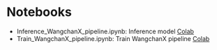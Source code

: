 # Notebooks

- Inference_WangchanX_pipeline.ipynb: Inference model [Colab](https://colab.research.google.com/github/vistec-AI/WangchanX/blob/main/notebooks/Inference_WangchanX_pipeline.ipynb)
- Train_WangchanX_pipeline.ipynb: Train WangchanX pipeline [Colab](https://colab.research.google.com/github/vistec-AI/WangchanX/blob/main/notebooks/Train_WangchanX_pipeline.ipynb)
